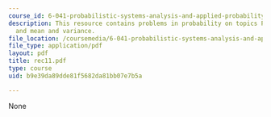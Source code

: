 ```yaml
---
course_id: 6-041-probabilistic-systems-analysis-and-applied-probability-spring-2006
description: This resource contains problems in probability on topics Poisson's distribution
  and mean and variance.
file_location: /coursemedia/6-041-probabilistic-systems-analysis-and-applied-probability-spring-2006/b9e39da89dde81f5682da81bb07e7b5a_rec11.pdf
file_type: application/pdf
layout: pdf
title: rec11.pdf
type: course
uid: b9e39da89dde81f5682da81bb07e7b5a

---
```

None